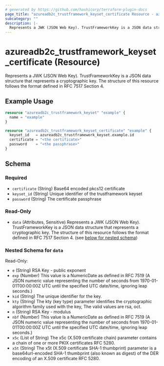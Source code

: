```yaml
---
# generated by https://github.com/hashicorp/terraform-plugin-docs
page_title: "azureadb2c_trustframework_keyset_certificate Resource - azureadb2c"
subcategory: ""
description: |-
  Represents a JWK (JSON Web Key). TrustFrameworkKey is a JSON data structure that represents a cryptographic key. The structure of this resource follows the format defined in RFC 7517 Section 4.
---
```


# azureadb2c_trustframework_keyset_certificate (Resource)

Represents a JWK (JSON Web Key). TrustFrameworkKey is a JSON data structure that represents a cryptographic key. The structure of this resource follows the format defined in RFC 7517 Section 4.

## Example Usage

```terraform
resource "azureadb2c_trustframework_keyset" "example" {
  name = "example"
}

resource "azureadb2c_trustframework_keyset_certificate" "example" {
  keyset_id   = azureadb2c_trustframework_keyset.example.id
  certificate = "<the certificate>"
  password    = "<the passphrase>"
}
```

<!-- schema generated by tfplugindocs -->
## Schema

### Required

- `certificate` (String) Base64 encoded pkcs12 certificate
- `keyset_id` (String) Unique identifier of the trustframework keyset
- `password` (String) The certificate passphrase

### Read-Only

- `data` (Attributes, Sensitive) Represents a JWK (JSON Web Key). TrustFrameworkKey is a JSON data structure that represents a cryptographic key. The structure of this resource follows the format defined in RFC 7517 Section 4. (see [below for nested schema](#nestedatt--data))

<a id="nestedatt--data"></a>
### Nested Schema for `data`

Read-Only:

- `e` (String) RSA Key - public exponent
- `exp` (Number) This value is a NumericDate as defined in RFC 7519 (A JSON numeric value representing the number of seconds from 1970-01-01T00:00:00Z UTC until the specified UTC date/time, ignoring leap seconds.)
- `kid` (String) The unique identifier for the key.
- `kty` (String) The kty (key type) parameter identifies the cryptographic algorithm family used with the key, The valid values are rsa, oct.
- `n` (String) RSA Key - modulus
- `nbf` (Number) This value is a NumericDate as defined in RFC 7519 (A JSON numeric value representing the number of seconds from 1970-01-01T00:00:00Z UTC until the specified UTC date/time, ignoring leap seconds.)
- `x5c` (List of String) The x5c (X.509 certificate chain) parameter contains a chain of one or more PKIX certificates RFC 5280.
- `x5t` (String) The x5t (X.509 certificate SHA-1 thumbprint) parameter is a base64url-encoded SHA-1 thumbprint (also known as digest) of the DER encoding of an X.509 certificate RFC 5280.
